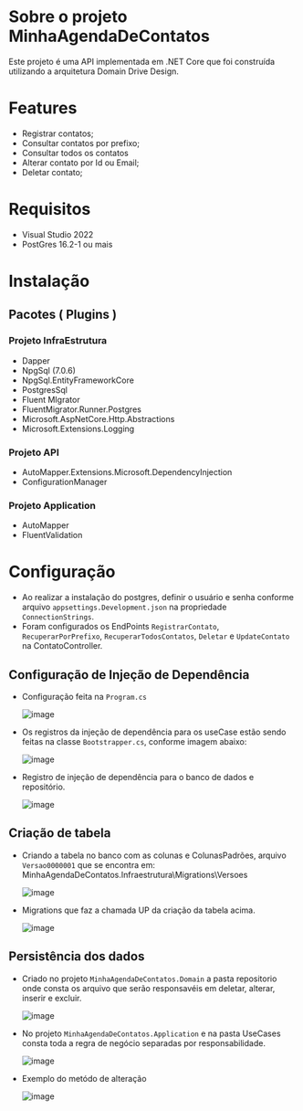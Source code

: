 # Sobre o projeto MinhaAgendaDeContatos

Este projeto é uma API implementada em .NET Core que foi construída utilizando a arquitetura Domain Drive Design.


# Features

- Registrar contatos;
- Consultar contatos por prefixo;
- Consultar todos os contatos
- Alterar contato por Id ou Email;
- Deletar contato;


# Requisitos
  
* Visual Studio 2022
* PostGres 16.2-1 ou mais


# Instalação
  
## Pacotes ( Plugins )

### Projeto InfraEstrutura
  * Dapper
  * NpgSql (7.0.6)
  * NpgSql.EntityFrameworkCore
  * PostgresSql
  * Fluent MIgrator
  * FluentMigrator.Runner.Postgres
  * Microsoft.AspNetCore.Http.Abstractions
  * Microsoft.Extensions.Logging

### Projeto API 
  * AutoMapper.Extensions.Microsoft.DependencyInjection
  * ConfigurationManager

### Projeto Application
  * AutoMapper
  * FluentValidation

# Configuração
* Ao realizar a instalação do postgres, definir o usuário e senha conforme arquivo `appsettings.Development.json` na propriedade `ConnectionStrings`.
* Foram configurados os EndPoints `RegistrarContato`, `RecuperarPorPrefixo`, `RecuperarTodosContatos`, `Deletar` e `UpdateContato` na ContatoController.

## Configuração de Injeção de Dependência
* Configuração feita na `Program.cs`

  ![image](https://github.com/DenisJesusBatista/FIAP_MinhaAgendaDeContatos_FASE1/assets/52789764/4cacdb4e-10dd-475c-baf3-a7b356be78f8)

* Os registros da injeção de dependência para os useCase estão sendo feitas na classe `Bootstrapper.cs`, conforme imagem abaixo:

  ![image](https://github.com/DenisJesusBatista/FIAP_MinhaAgendaDeContatos_FASE1/assets/52789764/2153ec77-f4ea-4912-a712-3043ec918610)

* Registro de injeção de dependência para o banco de dados e repositório.

  ![image](https://github.com/DenisJesusBatista/FIAP_MinhaAgendaDeContatos_FASE1/assets/52789764/e486068c-1dae-487d-b428-7c2a88ef1698)

## Criação de tabela

* Criando a tabela no banco com as colunas e ColunasPadrões, arquivo `Versao0000001` que se encontra em: MinhaAgendaDeContatos.Infraestrutura\Migrations\Versoes

  ![image](https://github.com/DenisJesusBatista/FIAP_MinhaAgendaDeContatos_FASE1/assets/52789764/8452b12d-1f45-4c80-b4d1-3ae271bebe17)


 * Migrations que faz a chamada UP da criação da tabela acima.

   ![image](https://github.com/DenisJesusBatista/FIAP_MinhaAgendaDeContatos_FASE1/assets/52789764/6d6b6d07-b1f2-4638-b1ba-1f27a5823b10)

## Persistência dos dados
* Criado no projeto `MinhaAgendaDeContatos.Domain` a pasta repositorio onde consta os arquivo que serão responsavéis em deletar, alterar, inserir e excluir.

  ![image](https://github.com/DenisJesusBatista/FIAP_MinhaAgendaDeContatos_FASE1/assets/52789764/c6db1c2e-fe33-484d-a3e9-aa9aa94857b2)

* No projeto `MinhaAgendaDeContatos.Application` e na pasta UseCases consta toda a regra de negócio separadas por responsabilidade.
 
    ![image](https://github.com/DenisJesusBatista/FIAP_MinhaAgendaDeContatos_FASE1/assets/52789764/c2540ebe-6a73-4283-bcf1-0dd8afdace41)

* Exemplo do metódo de alteração
  
  ![image](https://github.com/DenisJesusBatista/FIAP_MinhaAgendaDeContatos_FASE1/assets/52789764/a2b3461a-c897-4dad-9a14-f5f645848f59)

 


   

